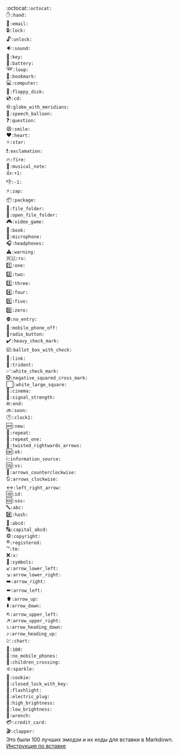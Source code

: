 :octocat:`:octocat:`  
:hand:`:hand:`  
:email:`:email:`  
:lock:`:lock:`  
:unlock:`:unlock:`  
:sound:`:sound:`  
:key:`:key:`  
:battery:`:battery:`  
:loop:`:loop:`  
:bookmark:`:bookmark:`  
:computer:`:computer:`  
:floppy_disk:`:floppy_disk:`  
:cd:`:cd:`  
:globe_with_meridians:`:globe_with_meridians:`  
:speech_balloon:`:speech_balloon:`  
:question:`:question:`  
:smile:`:smile:`  
:heart:`:heart:`  
:star:`:star:`  
:exclamation:`:exclamation:`  
:fire:`:fire:`  
:musical_note:`:musical_note:`  
:+1:`:+1:`  
:-1:`:-1:`  
:zap:`:zap:`  
:package:`:package:`  
:file_folder:`:file_folder:`  
:open_file_folder:`:open_file_folder:`  
:video_game:`:video_game:`  
:book:`:book:`  
:microphone:`:microphone:`  
:headphones:`:headphones:`  
:warning:`:warning:`  
:ru:`:ru:`  
:one:`:one:`  
:two:`:two:`  
:three:`:three:`  
:four:`:four:`  
:five:`:five:`  
:zero:`:zero:`  
:no_entry:`:no_entry:`  
:mobile_phone_off:`:mobile_phone_off:`  
:radio_button:`radio_button:`  
:heavy_check_mark:`:heavy_check_mark:`  
:ballot_box_with_check:`:ballot_box_with_check:`  
:link:`:link:`  
:trident:`:trident:`  
:white_check_mark:`:white_check_mark:`  
:negative_squared_cross_mark:`:negative_squared_cross_mark:	`  
:white_large_square:`:white_large_square:`  
:cinema:`:cinema:`  
:signal_strength:`:signal_strength:`  
:end:`:end:`  
:soon:`:soon:`  
:clock1:`:clock1:`  
:new:`:new:`  
:repeat:`:repeat:`  
:repeat_one:`:repeat_one:`  
:twisted_rightwards_arrows:`:twisted_rightwards_arrows:`  
:ok:`:ok:`  
:information_source:`:information_source:`  
:vs:`:vs:`  
:arrows_counterclockwise:`:arrows_counterclockwise:`  
:arrows_clockwise:`:arrows_clockwise:`  
:left_right_arrow:`:left_right_arrow:`  
:id:`:id:`  
:sos:`:sos:`  
:abc:`:abc:`  
:hash:`:hash:`  
:abcd:`:abcd:`  
:capital_abcd:`:capital_abcd:`  
:copyright:`:copyright:`  
:registered:`:registered:`  
:tm:`:tm:`  
:x:`:x:`  
:symbols:`:symbols:`  
:arrow_lower_left:`:arrow_lower_left:`  
:arrow_lower_right:`:arrow_lower_right:`  
:arrow_right:`:arrow_right:`  
:arrow_left:`:arrow_left:`  
:arrow_up:`:arrow_up:`  
:arrow_down:`:arrow_down:`  
:arrow_upper_left:`:arrow_upper_left:`  
:arrow_upper_right:`:arrow_upper_right:`  
:arrow_heading_down:`:arrow_heading_down:`  
:arrow_heading_up:`:arrow_heading_up:`  
:chart:`:chart:`  
:100:`:100:`  
:no_mobile_phones:`:no_mobile_phones:`  
:children_crossing:`:children_crossing:`  
:sparkle:`:sparkle:`  
:cookie:`:cookie:`  
:closed_lock_with_key:`:closed_lock_with_key:`  
:flashlight:`:flashlight:`  
:electric_plug:`:electric_plug:`  
:high_brightness:`:high_brightness:`  
:low_brightness:`:low_brightness:`  
:wrench:`:wrench:`  
:credit_card:`:credit_card:`  
:clapper:`:clapper:`  
Это были 100 лучших эмодзи и их коды для вставки в Markdown. [Инструкция по вставке](../main/README.md#эмодзи "Инструкция по вставке")

